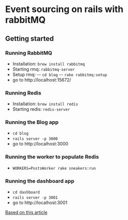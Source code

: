 # Event sourcing on rails with rabbitMQ

## Getting started
### Running RabbitMQ
- Installation: `brew install rabbitmq`
- Starting rmq: `rabbitmq-server`
- Setup rmq:
-- `cd blog`
-- `rake rabbitmq:setup`
- go to http://localhost:15672/

### Running Redis
- Installation: `brew install redis`
- Starting redis: `redis-server`

### Running the Blog app
- `cd blog`
- `rails server -p 3000`
- go to http://localhost:3000

### Running the worker to populate Redis
- `WORKERS=PostsWorker rake sneakers:run`

### Running the dashboard app
- `cd dashboard`
- `rails server -p 3001`
- go to http://localhost:3001

[Based on this article](http://codetunes.com/2014/event-sourcing-on-rails-with-rabbitmq/)
